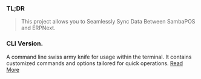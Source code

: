 ### TL;DR 
> This project allows you to Seamlessly Sync Data Between SambaPOS and ERPNext.

<!--It includes 3 versions :-->
<!--1. (CLI) Command line interface version.-->
<!--2. API Version (Mobile apk Included)-->
<!--3. -->

### CLI Version.

A command line swiss army knife for usage within the terminal. It contains customized commands and options tailored for quick operations. [Read More](https://github.com/MurageKabui/SambaSync/tree/main/CLI%20Version)
